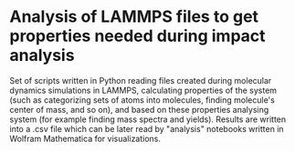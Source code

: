 # Analysis of LAMMPS files to get properties needed during impact analysis

Set of scripts written in Python reading files created during molecular dynamics simulations in LAMMPS, calculating properties of the system (such as categorizing sets of atoms into molecules, finding molecule's center of mass, and so on), and based on these properties analysing system (for example finding mass spectra and yields). Results are written into a .csv file which can be later read by "analysis" notebooks written in Wolfram Mathematica for visualizations.
